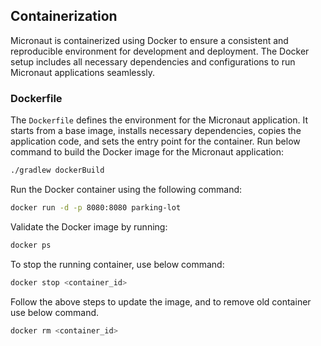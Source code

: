 

## Containerization
Micronaut is containerized using Docker to ensure a consistent and reproducible environment for development and deployment. The Docker setup includes all necessary dependencies and configurations to run Micronaut applications seamlessly.

### Dockerfile
The `Dockerfile` defines the environment for the Micronaut application. It starts from a base image, installs necessary dependencies, copies the application code, and sets the entry point for the container.
Run below command to build the Docker image for the Micronaut application:
```Dockerfile
./gradlew dockerBuild
```
Run the Docker container using the following command:
```bash
docker run -d -p 8080:8080 parking-lot
```

Validate the Docker image by running:
```bash
docker ps
```
To stop the running container, use below command:
```bash
docker stop <container_id>
```
Follow the above steps to update the image, and to remove old container use below command.
```bash
docker rm <container_id>
```